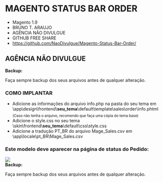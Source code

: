  <h1>MAGENTO STATUS BAR ORDER</h1>

 * Magento 1.9
 * BRUNO T. ARAUJO
 * AGÊNCIA NÃO DIVULGUE
 * GITHUB FREE SHARE
 * https://github.com/NaoDivulgue/Magento-Status-Bar-Order/
 
<h2>AGÊNCIA NÃO DIVULGUE</h2>

<b>Backup:</b>
<p>Faça sempre backup dos seus arquivos antes de qualquer alteração.</p>

<h3>COMO IMPLANTAR</h3>
<ul>
	<li>Adicione as informações do arquivo info.php na pasta do seu tema em \app\design\frontend\<b>seu_tema</b>\default\template\sales\order\info.phtml <br/><sub>(Caso não tenha o arquivo, recomendo que faça uma cópia do tema base)</sub></li>
	<li>Adicione o style.css no seu tema \skin\frontend\<b>seu_tema</b>\default\css\style.css</li>
	<li>Adicione a tradução PT_BR do arquivo Mage_Sales.csv em \app\locale\pt_BR\Mage_Sales.csv</li> 
</ul>
<h3>Este modelo deve aparecer na página de status do Pedido:</h3>
<img src="https://raw.githubusercontent.com/NaoDivulgue/Magento-Status-Bar-Order/master/pedido.png">

<br/>
<b>Backup:</b>
<p>Faça sempre backup dos seus arquivos antes de qualquer alteração.</p>

